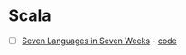 # Scala

- [ ] [Seven Languages in Seven Weeks](https://www.goodreads.com/book/show/7912517-seven-languages-in-seven-weeks) - [code](/scala/1-seven-languages-in-seven-weeks)
